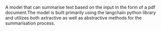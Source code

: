 A model that can summarise text based on the input in the form of a pdf document.The model is built primarily using the langchain python library and utilizes both axtractive as well as abstractive methods for the summarisation process.
